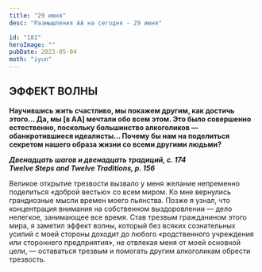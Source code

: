 ```yaml
---
title: "29 июня"
desc: "Размышления АА на сегодня - 29 июня"

id: "181"
heroImage: ""
pubDate: 2023-05-04
moth: "iyun"
---
```


## ЭФФЕКТ ВОЛНЫ

**Научившись жить счастливо, мы покажем другим, как достичь этого… Да, мы [в
АА] мечтали обо всем этом. Это было совершенно естественно, поскольку
большинство алкоголиков — обанкротившиеся идеалисты… Почему бы нам на
поделиться секретом нашего образа жизни со всеми другими людьми?**

**_Двенадцать шагов и двенадцать традиций, с. 174  
Twelve Steps and Twelve Traditions, p. 156_**

Великое открытие трезвости вызвало у меня желание непременно поделиться
«доброй вестью» со всем миром. Ко мне вернулись грандиозные мысли времен моего
пьянства. Позже я узнал, что концентрация внимания на собственном
выздоровлении — дело нелегкое, занимающее все время. Став трезвым гражданином
этого мира, я заметил эффект волны, который без всяких сознательных усилий с
моей стороны доходит до любого «родственного учреждения или стороннего
предприятия», не отвлекая меня от моей основной цели, — оставаться трезвым и
помогать другим алкоголикам обрести трезвость.
